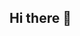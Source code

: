 ## Hi there 👋

<!--
**skystrikelcy-up/skystrikelcy-up** is a ✨ _special_ ✨ repository because its `README.md` (this file) appears on your GitHub profile.

Here are some ideas to get you started:

- 🔭 I’m currently working on ...
- 🌱 I’m currently learning MATLAB, c, c++ and python.
- 👯 I’m looking to collaborate on ...
- 🤔 I’m looking for help with instructions on the things I'm currently learning.
- 💬 Ask me about ...
- 📫 How to reach me: ...
- 😄 Pronouns: ...
- ⚡ Fun fact: ...
-->
